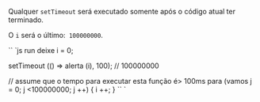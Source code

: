
Qualquer `setTimeout` será executado somente após o código atual ter terminado.

O `i` será o último:` 100000000`.

`` `js run
deixe i = 0;

setTimeout (() => alerta (i), 100); // 100000000

// assume que o tempo para executar esta função é> 100ms
para (vamos j = 0; j <100000000; j ++) {
i ++;
}
`` `
